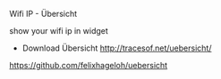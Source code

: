 Wifi IP - Übersicht

show your wifi ip in widget

- Download Übersicht
http://tracesof.net/uebersicht/

https://github.com/felixhageloh/uebersicht
